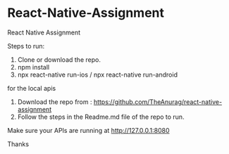 # React-Native-Assignment
React Native Assignment

Steps to run:
1. Clone or download the repo.
2. npm install
3. npx react-native run-ios / npx react-native run-android

for the local apis
1. Download the repo from : https://github.com/TheAnurag/react-native-assignment
2. Follow the steps in the Readme.md file of the repo to run.

Make sure your APIs are running at http://127.0.0.1:8080

Thanks
